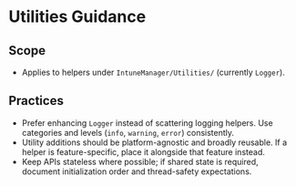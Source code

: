 # Utilities Guidance

## Scope
- Applies to helpers under `IntuneManager/Utilities/` (currently `Logger`).

## Practices
- Prefer enhancing `Logger` instead of scattering logging helpers. Use categories and levels (`info`, `warning`, `error`) consistently.
- Utility additions should be platform-agnostic and broadly reusable. If a helper is feature-specific, place it alongside that feature instead.
- Keep APIs stateless where possible; if shared state is required, document initialization order and thread-safety expectations.
